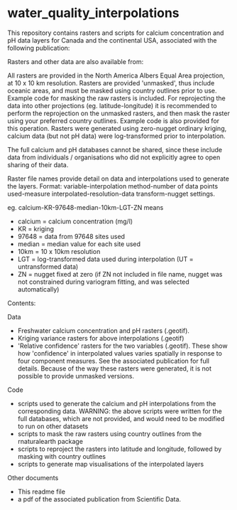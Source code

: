 # water_quality_interpolations

This repository contains rasters and scripts for calcium concentration and pH data layers for Canada and the continental USA, associated with the following publication:

Rasters and other data are also available from: 

All rasters are provided in the North America Albers Equal Area projection, at 10 x 10 km resolution.
Rasters are provided 'unmasked', thus include oceanic areas, and must be masked using country outlines prior to use. Example code for masking the raw rasters is included. For reprojecting the data into other projections (eg. latitude-longitude) it is recommended to perform the reprojection on the unmasked rasters, and then mask the raster using your preferred country outlines. Example code is also provided for this operation.
Rasters were generated using zero-nugget ordinary kriging, calcium data (but not pH data) were log-transformed prior to interpolation.

The full calcium and pH databases cannot be shared, since these include data from individuals / organisations who did not explicitly agree to open sharing of their data.

Raster file names provide detail on data and interpolations used to generate the layers. 
Format: variable-interpolation method-number of data points used-measure interpolated-resolution-data transform-nugget settings.

eg. calcium-KR-97648-median-10km-LGT-ZN means
- calcium = calcium concentration (mg/l)
- KR = kriging
- 97648 = data from 97648 sites used
- median = median value for each site used
- 10km = 10 x 10km resolution
- LGT = log-transformed data used during interpolation (UT = untransformed data)
- ZN = nugget fixed at zero (if ZN not included in file name, nugget was not constrained during variogram fitting, and was selected automatically)

Contents:

Data
- Freshwater calcium concentration and pH rasters (.geotif). 
- Kriging variance rasters for above interpolations (.geotif)
- 'Relative confidence' rasters for the two variables (.geotif). These show how 'confidence' in interpolated values varies spatially in response to four component measures. See the associated publication for full details. Because of the way these rasters were generated, it is not possible to provide unmasked versions.

Code
- scripts used to generate the calcium and pH interpolations from the corresponding data. 
WARNING: the above scripts were written for the full databases, which are not provided, and would need to be modified to run on other datasets 
- scripts to mask the raw rasters using country outlines from the rnaturalearth package
- scripts to reproject the rasters into latitude and longitude, followed by masking with country outlines
- scripts to generate map visualisations of the interpolated layers

Other documents
- This readme file
- a pdf of the associated publication from Scientific Data.
